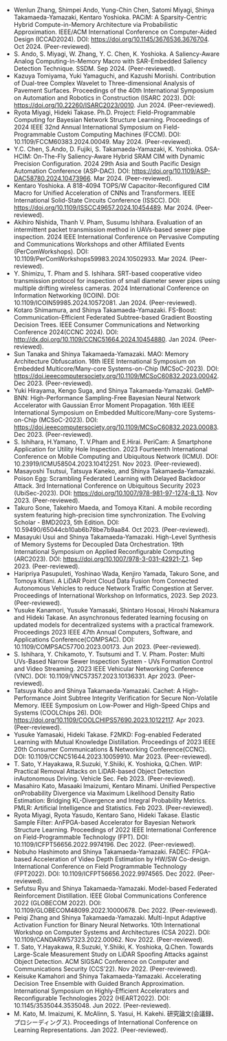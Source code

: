 - Wenlun Zhang, Shimpei Ando, Yung-Chin Chen, Satomi Miyagi, Shinya Takamaeda-Yamazaki, Kentaro Yoshioka. PACiM: A Sparsity-Centric Hybrid Compute-in-Memory Architecture via Probabilistic Approximation. IEEE/ACM International Conference on Computer-Aided Design (ICCAD2024). DOI: https://doi.org/10.1145/3676536.3676704. Oct 2024. (Peer-reviewed).
- S. Ando, S. Miyagi, W. Zhang, Y. C. Chen, K. Yoshioka. A Saliency-Aware Analog Computing-In-Memory Macro with SAR-Embedded Saliency Detection Technique. SSDM. Sep 2024. (Peer-reviewed).
- Kazuya Tomiyama, Yuki Yamaguchi, and Kazushi Moriishi. Contribution of Dual-tree Complex Wavelet to Three-dimensional Analysis of Pavement Surfaces. Proceedings of the 40th International Symposium on Automation and Robotics in Construction (ISARC 2023). DOI: https://doi.org/10.22260/ISARC2023/0010. Jun 2024. (Peer-reviewed).
- Ryota Miyagi, Hideki Takase. Ph.D. Project: Field-Programmable Computing for Bayesian Network Structure Learning. Proceedings of 2024 IEEE 32nd Annual International Symposium on Field-Programmable Custom Computing Machines (FCCM). DOI: 10.1109/FCCM60383.2024.00049. May 2024. (Peer-reviewed).
- Y.C. Chen, S.Ando, D. Fujiki, S. Takamaeda-Yamazaki, K. Yoshioka. OSA-HCIM: On-The-Fly Saliency-Aware Hybrid SRAM CIM with Dynamic Precision Configuration. 2024 29th Asia and South Pacific Design Automation Conference (ASP-DAC). DOI: https://doi.org/10.1109/ASP-DAC58780.2024.10473966. Mar 2024. (Peer-reviewed).
- Kentaro Yoshioka. A 818-4094 TOPS/W Capacitor-Reconfigured CIM Macro for Unified Acceleration of CNNs and Transformers. IEEE International Solid-State Circuits Conference (ISSCC). DOI: https://doi.org/10.1109/ISSCC49657.2024.10454489. Mar 2024. (Peer-reviewed).
- Akihiro Nishida, Thanh V. Pham, Susumu Ishihara. Evaluation of an intermittent packet transmission method in UAVs-based sewer pipe inspection. 2024 IEEE International Conference on Pervasive Computing and Communications Workshops and other Affiliated Events (PerComWorkshops). DOI: 10.1109/PerComWorkshops59983.2024.10502933. Mar 2024. (Peer-reviewed).
- Y. Shimizu, T. Pham and S. Ishihara. SRT-based cooperative video transmission protocol for inspection of small diameter sewer pipes using multiple drifting wireless cameras. 2024 International Conference on Information Networking (ICOIN). DOI: 10.1109/ICOIN59985.2024.10572081. Jan 2024. (Peer-reviewed).
- Kotaro Shimamura, and Shinya Takamaeda-Yamazaki. FS-Boost: Communication-Efficient Federated Subtree-based Gradient Boosting Decision Trees. IEEE Consumer Communications and Networking Conference 2024(CCNC 2024). DOI: http://dx.doi.org/10.1109/CCNC51664.2024.10454880. Jan 2024. (Peer-reviewed).
- Sun Tanaka and Shinya Takamaeda-Yamazaki. MAO: Memory Architecture Obfuscation. 16th IEEE International Symposium on Embedded Multicore/Many-core Systems-on-Chip (MCSoC-2023). DOI: https://doi.ieeecomputersociety.org/10.1109/MCSoC60832.2023.00042. Dec 2023. (Peer-reviewed).
- Yuki Hirayama, Kengo Suga, and Shinya Takamaeda-Yamazaki. GeMP-BNN: High-Performance Sampling-Free Bayesian Neural Network Accelerator with Gaussian Error Moment Propagation. 16th IEEE International Symposium on Embedded Multicore/Many-core Systems-on-Chip (MCSoC-2023). DOI: https://doi.ieeecomputersociety.org/10.1109/MCSoC60832.2023.00083. Dec 2023. (Peer-reviewed).
- S. Ishihara, H.Yamano, T. V.Pham and E.Hirai. PeriCam: A Smartphone Application for Utility Hole Inspection. 2023 Fourteenth International Conference on Mobile Computing and Ubiquitous Network (ICMU). DOI: 10.23919/ICMU58504.2023.10412251. Nov 2023. (Peer-reviewed).
- Masayoshi Tsutsui, Tatsuya Kaneko, and Shinya Takamaeda-Yamazaki. Poison Egg: Scrambling Federated Learning with Delayed Backdoor Attack. 3rd International Conference on Ubiquitous Security 2023 (UbiSec-2023). DOI: https://doi.org/10.1007/978-981-97-1274-8_13. Nov 2023. (Peer-reviewed).
- Takuro Sone, Takehiro Maeda, and Tomoya Kitani. A mobile recording system featuring high-precision time synchronization. The Evolving Scholar - BMD2023, 5th Edition. DOI: 10.59490/65044cb10ab6b78be7b9aa84. Oct 2023. (Peer-reviewed).
- Masayuki Usui and Shinya Takamaeda-Yamazaki. High-Level Synthesis of Memory Systems for Decoupled Data Orchestration. 19th International Symposium on Applied Reconfigurable Computing (ARC2023). DOI: https://doi.org/10.1007/978-3-031-42921-7_1. Sep 2023. (Peer-reviewed).
- Haripriya Pasupuleti, Yoshinao Wada, Kenjiro Yamada, Takuro Sone, and Tomoya Kitani. A LiDAR Point Cloud Data Fusion from Connected Autonomous Vehicles to reduce Network Traffic Congestion at Server. Proceedings of International Workshop on Informatics, 2023. Sep 2023. (Peer-reviewed).
- Yusuke Kanamori, Yusuke Yamasaki, Shintaro Hosoai, Hiroshi Nakamura and Hideki Takase. An asynchronous federated learning focusing on updated models for decentralized systems with a practical framework. Proceedings 2023 IEEE 47th Annual Computers, Software, and Applications Conference(COMPSAC). DOI: 10.1109/COMPSAC57700.2023.00173. Jun 2023. (Peer-reviewed).
- S. Ishihara, Y. Chikamoto, Y. Tsutsumi and T. V. Pham. Poster: Multi UVs-Based Narrow Sewer Inspection System - UVs Formation Control and Video Streaming. 2023 IEEE Vehicular Networking Conference (VNC). DOI: 10.1109/VNC57357.2023.10136331. Apr 2023. (Peer-reviewed).
- Tatsuya Kubo and Shinya Takamaeda-Yamazaki. Cachet: A High-Performance Joint Subtree Integrity Verification for Secure Non-Volatile Memory. IEEE Symposium on Low-Power and High-Speed Chips and Systems (COOLChips 26). DOI: https://doi.org/10.1109/COOLCHIPS57690.2023.10122117. Apr 2023. (Peer-reviewed).
- Yusuke Yamasaki, Hideki Takase. F2MKD: Fog-enabled Federated Learning with Mutual Knowledge Distillation. Proceedings of 2023 IEEE 20th Consumer Communications & Networking Conference(CCNC). DOI: 10.1109/CCNC51644.2023.10059910. Mar 2023. (Peer-reviewed).
- T. Sato, Y.Hayakawa, R.Suzuki, Y.Shiiki, K. Yoshioka, Q.Chen. WIP: Practical Removal Attacks on LiDAR-based Object Detection inAutonomous Driving. Vehicle Sec. Feb 2023. (Peer-reviewed).
- Masahiro Kato, Masaaki Imaizumi, Kentaro Minami. Unified Perspective onProbability Divergence via Maximum Likelihood Density Ratio Estimation: Bridging KL-Divergence and Integral Probability Metrics. PMLR: Artificial Intelligence and Statistics. Feb 2023. (Peer-reviewed).
- Ryota Miyagi, Ryota Yasudo, Kentaro Sano, Hideki Takase. Elastic Sample Filter: AnFPGA-based Accelerator for Bayesian Network Structure Learning. Proceedings of 2022 IEEE International Conference on Field-Programmable Technology (FPT). DOI: 10.1109/ICFPT56656.2022.9974196. Dec 2022. (Peer-reviewed).
- Nobuho Hashimoto and Shinya Takamaeda-Yamazaki. FADEC: FPGA-based Acceleration of Video Depth Estimation by HW/SW Co-design. International Conference on Field Programmable Technology (FPT2022). DOI: 10.1109/ICFPT56656.2022.9974565. Dec 2022. (Peer-reviewed).
- Sefutsu Ryu and Shinya Takamaeda-Yamazaki. Model-based Federated Reinforcement Distillation. IEEE Global Communications Conference 2022 (GLOBECOM 2022). DOI: 10.1109/GLOBECOM48099.2022.10000678. Dec 2022. (Peer-reviewed).
- Peiqi Zhang and Shinya Takamaeda-Yamazaki. Multi-Input Adaptive Activation Function for Binary Neural Networks. 10th International Workshop on Computer Systems and Architectures (CSA 2022). DOI: 10.1109/CANDARW57323.2022.00062. Nov 2022. (Peer-reviewed).
- T. Sato, Y.Hayakawa, R.Suzuki, Y.Shiiki, K. Yoshioka, Q.Chen. Towards Large-Scale Measurement Study on LiDAR Spoofing Attacks against Object Detection. ACM SIGSAC Conference on Computer and Communications Security (CCS’22). Nov 2022. (Peer-reviewed).
- Keisuke Kamahori and Shinya Takamaeda-Yamazaki. Accelerating Decision Tree Ensemble with Guided Branch Approximation. International Symposium on Highly-Efficient Accelerators and Reconfigurable Technologies 2022 (HEART2022). DOI: 10.1145/3535044.3535048. Jun 2022. (Peer-reviewed).
- M. Kato, M. Imaizumi, K. McAlinn, S. Yasui, H. Kakehi. 研究論文(会議録、プロシーディングス). Proceedings of International Conference on Learning Representations. Jan 2022. (Peer-reviewed).
